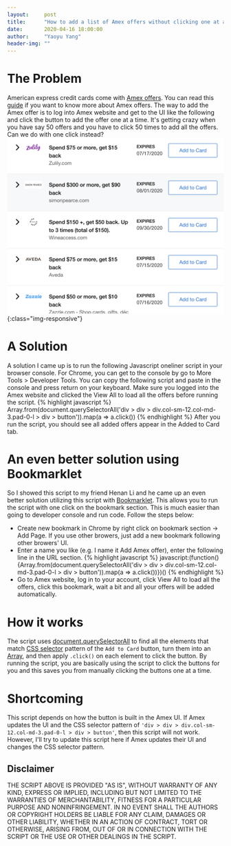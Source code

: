 ```yaml
---
layout:     post
title:      "How to add a list of Amex offers without clicking one at a time?"
date:       2020-04-16 18:00:00
author:     "Yaoyu Yang"
header-img: ""
---
```


# The Problem
American express credit cards come with [Amex offers](https://www.amexoffers.com/). You can read this [guide](https://thepointsguy.com/guide/ultimate-guide-to-amex-offers/) if you want to know more about Amex offers. The way to add the Amex offer is to log into Amex website and get to the UI like the following and click the button to add the offer one at a time. It's getting crazy when you have say 50 offers and you have to click 50 times to add all the offers. Can we do with one click instead?
![amex_offer](/images/blog/amex_offer.png){:class="img-responsive"}
# A Solution
A solution I came up is to run the following Javascript oneliner script in your browser console. For Chrome, you can get to the console by go to More Tools > Developer Tools. You can copy the following script and paste in the console and press return on your keyboard. Make sure you logged into the Amex website and clicked the View All to load all the offers before running the script.
{% highlight javascript %}
Array.from(document.querySelectorAll('div > div > div.col-sm-12.col-md-3.pad-0-l > div > button')).map(a => a.click())
{% endhighlight %}
After you run the script, you should see all added offers appear in the Added to Card tab.
# An even better solution using Bookmarklet
So I showed this script to my friend Henan Li and he came up an even better solution utilizing this script with [Bookmarklet](https://en.wikipedia.org/wiki/Bookmarklet). This allows you to run the script with one click on the bookmark section. This is much easier than going to developer console and run code. Follow the steps below:
* Create new bookmark in Chrome by right click on bookmark section -> Add Page. If you use other browers, just add a new bookmark following other browers' UI.
* Enter a name you like (e.g. I name it Add Amex offer), enter the following line in the URL section.
{% highlight javascript %}
javascript:(function(){Array.from(document.querySelectorAll('div > div > div.col-sm-12.col-md-3.pad-0-l > div > button')).map(a => a.click())})()
{% endhighlight %}
* Go to Amex website, log in to your account, click View All to load all the offers, click this bookmark, wait a bit and all your offers will be added automatically.

# How it works
The script uses [document.querySelectorAll](https://developer.mozilla.org/en-US/docs/Web/API/Document/querySelectorAll) to find all the elements that match [CSS selector](https://www.w3schools.com/css/css_selectors.asp) pattern of the `Add to Card` button, turn them into an [Array](https://developer.mozilla.org/en-US/docs/Glossary/array), and then apply `.click()` on each element to click the button. By running the script, you are basically using the script to click the buttons for you and this saves you from manually clicking the buttons one at a time.
# Shortcoming
This script depends on how the button is built in the Amex UI. If Amex updates the UI and the CSS selector pattern of `'div > div > div.col-sm-12.col-md-3.pad-0-l > div > button'`, then this script will not work. However, I'll try to update this script here if Amex updates their UI and changes the CSS selector pattern.

## Disclaimer
THE SCRIPT ABOVE IS PROVIDED "AS IS", WITHOUT WARRANTY OF ANY KIND, EXPRESS OR IMPLIED, INCLUDING BUT NOT LIMITED TO THE WARRANTIES OF MERCHANTABILITY, FITNESS FOR A PARTICULAR PURPOSE AND NONINFRINGEMENT. IN NO EVENT SHALL THE AUTHORS OR COPYRIGHT HOLDERS BE LIABLE FOR ANY CLAIM, DAMAGES OR OTHER LIABILITY, WHETHER IN AN ACTION OF CONTRACT, TORT OR OTHERWISE, ARISING FROM, OUT OF OR IN CONNECTION WITH THE SCRIPT OR THE USE OR OTHER DEALINGS IN THE SCRIPT.
